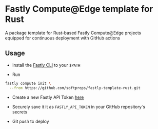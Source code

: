 # Fastly Compute@Edge template for Rust

A package template for Rust-based Fastly Compute@Edge projects equipped for continuous deployment with GitHub actions

## Usage

- Install the [Fastly CLI](https://github.com/fastly/cli#installation) to your `$PATH`

- Run 

```sh
fastly compute init \
  --from https://github.com/softprops/fastly-template-rust.git
```

- Create a new Fastly API Token [here](https://manage.fastly.com/account/personal/tokens)

- Securely save it it as `FASTLY_API_TOKEN` in your GitHub repository's secrets

- Git push to deploy